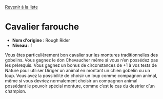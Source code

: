 [Revenir à la liste](..)

# Cavalier farouche

 * **Nom d'origine** : Rough Rider
 * **Niveau** : 1


<p> Vous êtes particulièrement bon cavalier sur les montures traditionnelles des gobelins. Vous gagnez le don Chevaucher même si vous n’en possédez pas les prérequis. Vous gagnez un bonus de circonstances de +1 à vos tests de Nature pour utiliser Diriger un animal en montant un chien gobelin ou un loup. Vous avez la possibilité de choisir un loup comme compagnon animal, même si vous devriez normalement choisir un compagnon animal possédant le pouvoir spécial monture, comme c’est le cas du destrier d’un champion.</p>